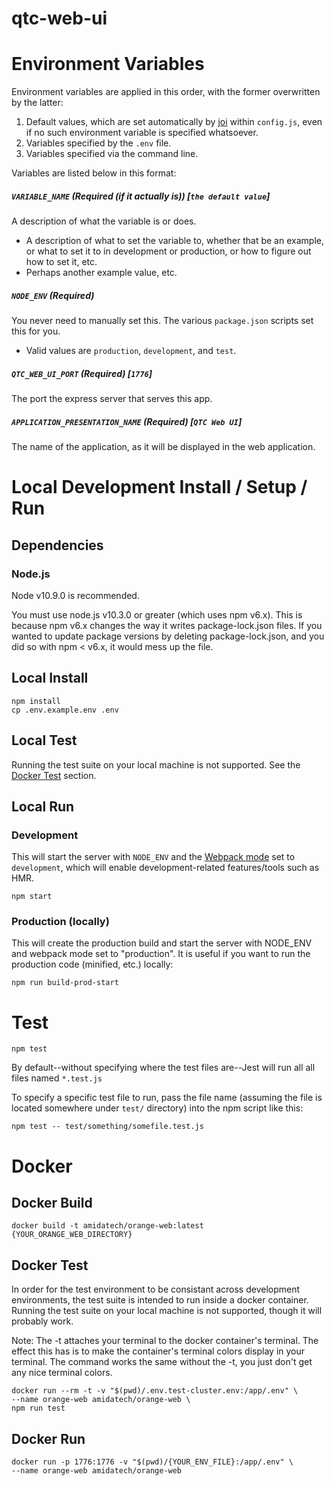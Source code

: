 # qtc-web-ui

# Environment Variables

Environment variables are applied in this order, with the former overwritten by the latter:

1. Default values, which are set automatically by [joi](https://github.com/hapijs/joi) within `config.js`, even if no such environment variable is specified whatsoever.
2. Variables specified by the `.env` file.
3. Variables specified via the command line.

Variables are listed below in this format:

##### `VARIABLE_NAME` (Required (if it actually is)) [`the default value`]

A description of what the variable is or does.
- A description of what to set the variable to, whether that be an example, or what to set it to in development or production, or how to figure out how to set it, etc.
- Perhaps another example value, etc.

##### `NODE_ENV` (Required)

You never need to manually set this. The various `package.json` scripts set this for you.
- Valid values are `production`, `development`, and `test`.

##### `QTC_WEB_UI_PORT` (Required) [`1776`]

The port the express server that serves this app.

##### `APPLICATION_PRESENTATION_NAME` (Required) [`QTC Web UI`]

The name of the application, as it will be displayed in the web application.

# Local Development Install / Setup / Run

## Dependencies

### Node.js

Node v10.9.0 is recommended.

You must use node.js v10.3.0 or greater (which uses npm v6.x). This is because npm v6.x changes the way it writes package-lock.json files. If you wanted to update package versions by deleting package-lock.json, and you did so with npm < v6.x, it would mess up the file.

## Local Install

```
npm install
cp .env.example.env .env
```

## Local Test

Running the test suite on your local machine is not supported. See the [Docker Test](#Docker-Test) section.

## Local Run

### Development

This will start the server with `NODE_ENV` and the [Webpack mode](https://webpack.js.org/concepts/mode/) set to `development`, which will enable development-related features/tools such as HMR.

```
npm start
```

### Production (locally)

This will create the production build and start the server with NODE_ENV and webpack mode set to "production". It is useful if you want to run the production code (minified, etc.) locally:

```
npm run build-prod-start
```

# Test

```
npm test
```

By default--without specifying where the test files are--Jest will run all all files named `*.test.js`

To specify a specific test file to run, pass the file name (assuming the file is located somewhere under `test/` directory) into the npm script like this:

```
npm test -- test/something/somefile.test.js
```

# Docker

## Docker Build

```
docker build -t amidatech/orange-web:latest {YOUR_ORANGE_WEB_DIRECTORY}
```

## Docker Test

In order for the test environment to be consistant across development environments, the test suite is intended to run inside a docker container. Running the test suite on your local machine is not supported, though it will probably work.

Note: The -t attaches your terminal to the docker container's terminal. The effect this has is to make the container's terminal colors display in your terminal. The command works the same without the -t, you just don't get any nice terminal colors.


```
docker run --rm -t -v "$(pwd)/.env.test-cluster.env:/app/.env" \
--name orange-web amidatech/orange-web \
npm run test
```

## Docker Run

```
docker run -p 1776:1776 -v "$(pwd)/{YOUR_ENV_FILE}:/app/.env" \
--name orange-web amidatech/orange-web
```
